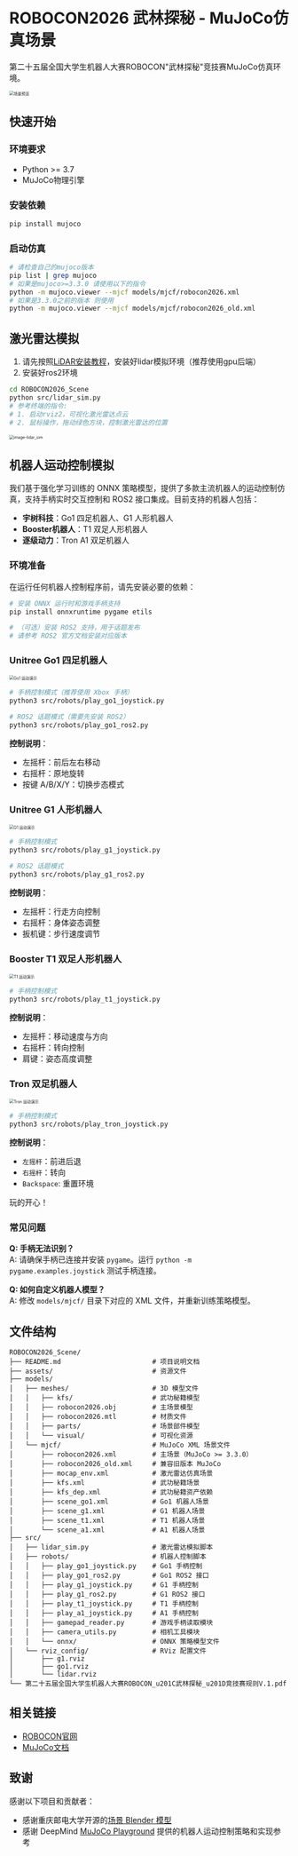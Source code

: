 # ROBOCON2026 武林探秘 - MuJoCo仿真场景

第二十五届全国大学生机器人大赛ROBOCON"武林探秘"竞技赛MuJoCo仿真环境。

<img src="assets/family.png" alt="场景预览" style="zoom:50%;" />

## 快速开始

### 环境要求
- Python >= 3.7
- MuJoCo物理引擎

### 安装依赖
```bash
pip install mujoco
```

### 启动仿真
```bash
# 请检查自己的mujoco版本
pip list | grep mujoco
# 如果是mujoco>=3.3.0 请使用以下的指令
python -m mujoco.viewer --mjcf models/mjcf/robocon2026.xml
# 如果是3.3.0之前的版本 则使用
python -m mujoco.viewer --mjcf models/mjcf/robocon2026_old.xml
```

## 激光雷达模拟

1. 请先按照[LiDAR安装教程](https://github.com/TATP-233/MuJoCo-LiDAR/blob/main/README_zh.md#%E5%BF%AB%E9%80%9F%E5%AE%89%E8%A3%85)，安装好lidar模拟环境（推荐使用gpu后端）
2. 安装好ros2环境

```bash
cd ROBOCON2026_Scene
python src/lidar_sim.py
# 参考终端的指令:
# 1. 启动rviz2，可视化激光雷达点云
# 2. 鼠标操作，拖动绿色方块，控制激光雷达的位置
```

<img src="./assets/lidar_sim.png" alt="image-lidar_sim" style="zoom:50%;" />

## 机器人运动控制模拟

我们基于强化学习训练的 ONNX 策略模型，提供了多款主流机器人的运动控制仿真，支持手柄实时交互控制和 ROS2 接口集成。目前支持的机器人包括：

- **宇树科技**：Go1 四足机器人、G1 人形机器人
- **Booster机器人**：T1 双足人形机器人
- **逐级动力**：Tron A1 双足机器人

### 环境准备

在运行任何机器人控制程序前，请先安装必要的依赖：

```bash
# 安装 ONNX 运行时和游戏手柄支持
pip install onnxruntime pygame etils

# （可选）安装 ROS2 支持，用于话题发布
# 请参考 ROS2 官方文档安装对应版本
```

### Unitree Go1 四足机器人

<!-- Go1 演示图片 -->
<img src="assets/go1_demo.png" alt="Go1 运动演示" style="zoom:50%;" />

```bash
# 手柄控制模式（推荐使用 Xbox 手柄）
python3 src/robots/play_go1_joystick.py

# ROS2 话题模式（需要先安装 ROS2）
python3 src/robots/play_go1_ros2.py
```

**控制说明**：
- 左摇杆：前后左右移动
- 右摇杆：原地旋转
- 按键 A/B/X/Y：切换步态模式

### Unitree G1 人形机器人

<!-- G1 演示图片 -->
<img src="assets/g1_demo.png" alt="G1 运动演示" style="zoom:50%;" />

```bash
# 手柄控制模式
python3 src/robots/play_g1_joystick.py

# ROS2 话题模式
python3 src/robots/play_g1_ros2.py
```

**控制说明**：
- 左摇杆：行走方向控制
- 右摇杆：身体姿态调整
- 扳机键：步行速度调节

### Booster T1 双足人形机器人

<!-- T1 演示图片 -->
<img src="assets/t1_demo.png" alt="T1 运动演示" style="zoom:50%;" />

```bash
# 手柄控制模式
python3 src/robots/play_t1_joystick.py
```

**控制说明**：
- 左摇杆：移动速度与方向
- 右摇杆：转向控制
- 肩键：姿态高度调整

### Tron 双足机器人

<!-- A1 演示图片 -->
<img src="assets/tron_demo.png" alt="Tron 运动演示" style="zoom:50%;" />

```bash
# 手柄控制模式
python3 src/robots/play_tron_joystick.py
```

**控制说明**：
- `左摇杆`：前进后退
- `右摇杆`：转向
- `Backspace`: 重置环境

玩的开心！

### 常见问题

**Q: 手柄无法识别？**  
A: 请确保手柄已连接并安装 `pygame`。运行 `python -m pygame.examples.joystick` 测试手柄连接。

**Q: 如何自定义机器人模型？**  
A: 修改 `models/mjcf/` 目录下对应的 XML 文件，并重新训练策略模型。

## 文件结构
```
ROBOCON2026_Scene/
├── README.md                       # 项目说明文档
├── assets/                         # 资源文件
├── models/
│   ├── meshes/                     # 3D 模型文件
│   │   ├── kfs/                    # 武功秘籍模型
│   │   ├── robocon2026.obj         # 主场景模型
│   │   ├── robocon2026.mtl         # 材质文件
│   │   ├── parts/                  # 场景部件模型
│   │   └── visual/                 # 可视化资源
│   └── mjcf/                       # MuJoCo XML 场景文件
│       ├── robocon2026.xml         # 主场景（MuJoCo >= 3.3.0）
│       ├── robocon2026_old.xml     # 兼容旧版本 MuJoCo
│       ├── mocap_env.xml           # 激光雷达仿真场景
│       ├── kfs.xml                 # 武功秘籍场景
│       ├── kfs_dep.xml             # 武功秘籍资产依赖
│       ├── scene_go1.xml           # Go1 机器人场景
│       ├── scene_g1.xml            # G1 机器人场景
│       ├── scene_t1.xml            # T1 机器人场景
│       └── scene_a1.xml            # A1 机器人场景
├── src/
│   ├── lidar_sim.py                # 激光雷达模拟脚本
│   ├── robots/                     # 机器人控制脚本
│   │   ├── play_go1_joystick.py    # Go1 手柄控制
│   │   ├── play_go1_ros2.py        # Go1 ROS2 接口
│   │   ├── play_g1_joystick.py     # G1 手柄控制
│   │   ├── play_g1_ros2.py         # G1 ROS2 接口
│   │   ├── play_t1_joystick.py     # T1 手柄控制
│   │   ├── play_a1_joystick.py     # A1 手柄控制
│   │   ├── gamepad_reader.py       # 游戏手柄读取模块
│   │   ├── camera_utils.py         # 相机工具模块
│   │   └── onnx/                   # ONNX 策略模型文件
│   └── rviz_config/                # RViz 配置文件
│       ├── g1.rviz
│       ├── go1.rviz
│       └── lidar.rviz
└── 第二十五届全国大学生机器人大赛ROBOCON_u201C武林探秘_u201D竞技赛规则V.1.pdf
```

## 相关链接
- [ROBOCON官网](http://robocon.org.cn/sys-index/)
- [MuJoCo文档](https://mujoco.readthedocs.io/)

## 致谢

感谢以下项目和贡献者：

- 感谢重庆邮电大学开源的[场景 Blender 模型](https://rcbbs.top/t/topic/2261)
- 感谢 DeepMind [MuJoCo Playground](https://github.com/google-deepmind/mujoco_playground) 提供的机器人运动控制策略和实现参考
